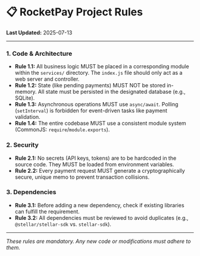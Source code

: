 # 📋 RocketPay Project Rules

**Last Updated:** 2025-07-13

---

### 1. Code & Architecture

- **Rule 1.1:** All business logic MUST be placed in a corresponding module within the `services/` directory. The `index.js` file should only act as a web server and controller.
- **Rule 1.2:** State (like pending payments) MUST NOT be stored in-memory. All state must be persisted in the designated database (e.g., SQLite).
- **Rule 1.3:** Asynchronous operations MUST use `async/await`. Polling (`setInterval`) is forbidden for event-driven tasks like payment validation.
- **Rule 1.4:** The entire codebase MUST use a consistent module system (CommonJS: `require`/`module.exports`).

### 2. Security

- **Rule 2.1:** No secrets (API keys, tokens) are to be hardcoded in the source code. They MUST be loaded from environment variables.
- **Rule 2.2:** Every payment request MUST generate a cryptographically secure, unique memo to prevent transaction collisions.

### 3. Dependencies

- **Rule 3.1:** Before adding a new dependency, check if existing libraries can fulfill the requirement.
- **Rule 3.2:** All dependencies must be reviewed to avoid duplicates (e.g., `@stellar/stellar-sdk` vs. `stellar-sdk`).

---

*These rules are mandatory. Any new code or modifications must adhere to them.*